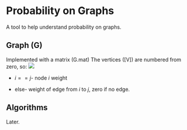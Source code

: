 # Probability on Graphs

A tool to help understand probability on graphs.

## Graph (G)

Implemented with a matrix (G.mat)
The vertices ([V]) are numbered from zero, so:
<img src="https://render.githubusercontent.com/render/math?math=\forall i, j \in \[V\]:">
* $i == j$- node $i$ weight

* else- weight of edge from $i$ to $j$, zero if no edge.

## Algorithms

Later.
